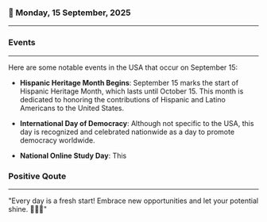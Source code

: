 ### 📅 Monday, 15 September, 2025
------
### Events
------
Here are some notable events in the USA that occur on September 15:

- **Hispanic Heritage Month Begins**: September 15 marks the start of Hispanic Heritage Month, which lasts until October 15. This month is dedicated to honoring the contributions of Hispanic and Latino Americans to the United States.

- **International Day of Democracy**: Although not specific to the USA, this day is recognized and celebrated nationwide as a day to promote democracy worldwide.

- **National Online Study Day**: This
### Positive Qoute
------
"Every day is a fresh start! Embrace new opportunities and let your potential shine. 🌅💫✨"
